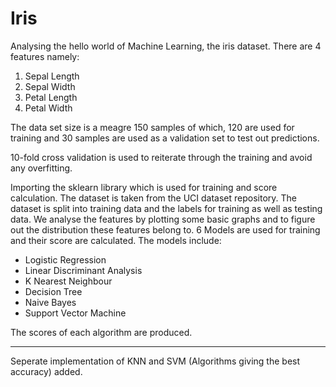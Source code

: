 # Iris

Analysing the hello world of Machine Learning, the iris dataset. 
There are 4 features namely:

1) Sepal Length
2) Sepal Width
3) Petal Length
4) Petal Width

The data set size is a meagre 150 samples of which, 120 are used for training and 30 samples are used as a validation set to test out predictions.

10-fold cross validation is used to reiterate through the training and avoid any overfitting.

Importing the sklearn library which is used for training and score calculation.
The dataset is taken from the UCI dataset repository.
The dataset is split into training data and the labels for training as well as testing data.
We analyse the features by plotting some basic graphs and to figure out the distribution these features belong to.
6 Models are used for training and their score are calculated.
The models include:
- Logistic Regression
- Linear Discriminant Analysis
- K Nearest Neighbour
- Decision Tree
- Naive Bayes
- Support Vector Machine

The scores of each algorithm are produced.

---------------------------------------------------------------------------------------------------------

Seperate implementation of KNN and SVM (Algorithms giving the best accuracy) added.

